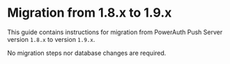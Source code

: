 # Migration from 1.8.x to 1.9.x

This guide contains instructions for migration from PowerAuth Push Server version `1.8.x` to version `1.9.x`.

No migration steps nor database changes are required.
